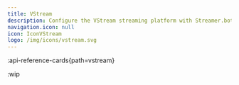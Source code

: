 ```yaml
---
title: VStream
description: Configure the VStream streaming platform with Streamer.bot
navigation.icon: null
icon: IconVStream
logo: /img/icons/vstream.svg
---
```


:api-reference-cards{path=vstream}

:wip